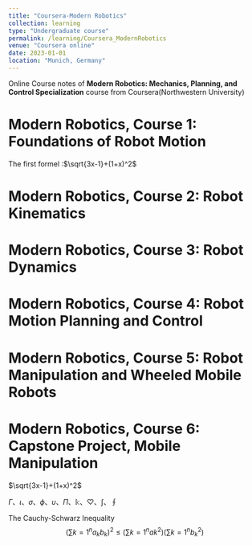 ```yaml
---
title: "Coursera-Modern Robotics"
collection: learning
type: "Undergraduate course"
permalink: /learning/Coursera_ModernRobotics
venue: "Coursera online"
date: 2023-01-01
location: "Munich, Germany"
---
```


Online Course notes of **Modern Robotics: Mechanics, Planning, and Control Specialization** course from Coursera(Northwestern University) 



Modern Robotics, Course 1: Foundations of Robot Motion
======
The first formel :$\sqrt{3x-1}+(1+x)^2$

Modern Robotics, Course 2: Robot Kinematics
======

Modern Robotics, Course 3: Robot Dynamics
======

Modern Robotics, Course 4: Robot Motion Planning and Control
======

Modern Robotics, Course 5: Robot Manipulation and Wheeled Mobile Robots
======

Modern Robotics, Course 6: Capstone Project, Mobile Manipulation
======

 $\sqrt{3x-1}+(1+x)^2$

 $\Gamma$、$\iota$、$\sigma$、$\phi$、$\upsilon$、$\Pi$、$\Bbbk$、$\heartsuit$、$\int$、$\oint$

The Cauchy-Schwarz Inequality
$$\left( \sum{k=1}^n a_k b_k \right)^2 \leq \left( \sum{k=1}^n ak^2 \right) \left( \sum{k=1}^n b_k^2 \right)$$
